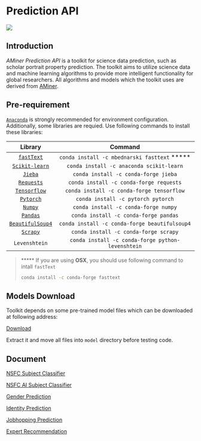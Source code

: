 # Prediction API
![](https://img.shields.io/badge/python-3.5%20%7C%203.6%20%7C%203.7-blue.svg)

## Introduction

_AMiner Prediction API_ is a toolkit for science data prediction, such as scholar portrait property prediction. The toolkit aims to utilize science data and machine learning algorithms to provide more intelligent functionality for global researchers. All algorithms and models which the toolkit uses are derived from [AMiner](https://aminer.cn).

## Pre-requirement

[`Anaconda`](https://www.anaconda.com/) is strongly recommended for environment configuration. Additionally, some libraries are requied. Use following commands to install these libraries:

|                           Library                            |                      Command                      |
| :----------------------------------------------------------: | :-----------------------------------------------: |
|              [`fastText`](https://fasttext.cc/)              |   `conda install -c mbednarski fasttext` *****    |
|         [`Scikit-learn`](https://scikit-learn.org/)          |     `conda install -c anaconda scikit-learn`      |
|          [`Jieba`](https://github.com/fxsjy/jieba)           |       `conda install -c conda-forge jieba`        |
|         [`Requests`](https://2.python-requests.org/)         |      `conda install -c conda-forge requests`      |
|            [`Tensorflow`](http://tensorflow.org/)            |     `conda install -c conda-forge tensorflow`     |
|               [`Pytorch`](http://pytorch.org/)               |        `conda install -c pytorch pytorch`         |
|              [`Numpy`](http://numpy.scipy.org/)              |       `conda install -c conda-forge numpy`        |
|            [`Pandas`](http://pandas.pydata.org/)             |       `conda install -c conda-forge pandas`       |
| [`BeautifulSoup4`](http://www.crummy.com/software/BeautifulSoup/) |   `conda install -c conda-forge beautifulsoup4`   |
|               [`Scrapy`](https://scrapy.org/)                |       `conda install -c conda-forge scrapy`       |
|                        `Levenshtein`                         | `conda install -c conda-forge python-levenshtein` |

> ***** If you are using **OSX**, you should use following command to intall `fastText`
>
> ```bash
> conda install -c conda-forge fasttext
> ```

## Models Download

Toolkit depends on some pre-trained model files which can be downloaded at following address:

[Download](https://lfs.aminer.cn/misc/model.zip)

Extract it and move all files into `model` directory before testing code.

## Document

[NSFC Subject Classifier](https://github.com/AMinerOpen/prediction_api/blob/master/doc/NSFC_Subject_Classifier.md)

[NSFC AI Subject Classifier](https://github.com/AMinerOpen/prediction_api/blob/master/doc/NSFC_AI_Subject_Classifier.md)

[Gender Prediction](https://github.com/AMinerOpen/prediction_api/blob/master/doc/Gender_Prediction.md)

[Identity Prediction](https://github.com/AMinerOpen/prediction_api/blob/master/doc/Identity_Prediction.md)

[Jobhopping Prediction](https://github.com/AMinerOpen/prediction_api/blob/master/doc/Jobhopping_Prediction.md)

[Expert Recommendation](https://github.com/AMinerOpen/prediction_api/blob/master/doc/Expert_Recommendation.md)

